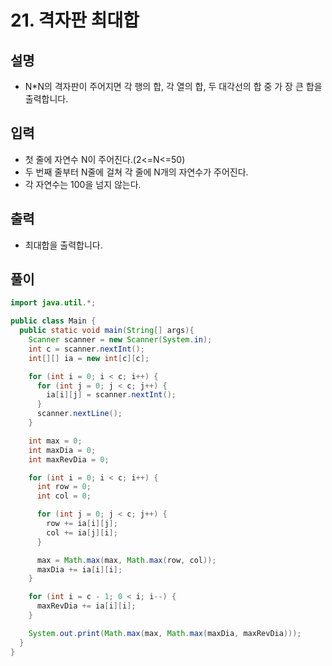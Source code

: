 # 21. 격자판 최대합

## 설명

* N*N의 격자판이 주어지면 각 행의 합, 각 열의 합, 두 대각선의 합 중 가 장 큰 합을 출력합니다.

## 입력

* 첫 줄에 자연수 N이 주어진다.(2<=N<=50)
* 두 번째 줄부터 N줄에 걸쳐 각 줄에 N개의 자연수가 주어진다.
* 각 자연수는 100을 넘지 않는다.

## 출력

* 최대합을 출력합니다.

## 풀이

```java
import java.util.*;

public class Main {
  public static void main(String[] args){
    Scanner scanner = new Scanner(System.in);
    int c = scanner.nextInt();
    int[][] ia = new int[c][c];

    for (int i = 0; i < c; i++) {
      for (int j = 0; j < c; j++) {
        ia[i][j] = scanner.nextInt();
      }
      scanner.nextLine();
    }

    int max = 0;
    int maxDia = 0;
    int maxRevDia = 0;

    for (int i = 0; i < c; i++) {
      int row = 0;
      int col = 0;

      for (int j = 0; j < c; j++) {
        row += ia[i][j];
        col += ia[j][i];
      }

      max = Math.max(max, Math.max(row, col));
      maxDia += ia[i][i];
    }

    for (int i = c - 1; 0 < i; i--) {
      maxRevDia += ia[i][i];
    }

    System.out.print(Math.max(max, Math.max(maxDia, maxRevDia)));
  }
}
```